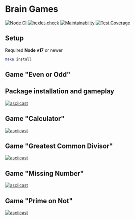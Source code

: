 
# Brain Games

[![Node CI](https://github.com/hexlet-boilerplates/nodejs-package/workflows/Node%20CI/badge.svg)](https://github.com/hexlet-boilerplates/nodejs-package/actions)
[![hexlet-check](https://github.com/utkapodsousom/frontend-project-lvl1/actions/workflows/hexlet-check.yml/badge.svg?branch=vBuild250403)](https://github.com/utkapodsousom/frontend-project-lvl1/actions/workflows/hexlet-check.yml)
[![Maintainability](https://api.codeclimate.com/v1/badges/ce8ad6313e8cd7668f69/maintainability)](https://codeclimate.com/github/utkapodsousom/frontend-project-lvl1/maintainability)
[![Test Coverage](https://api.codeclimate.com/v1/badges/ce8ad6313e8cd7668f69/test_coverage)](https://codeclimate.com/github/utkapodsousom/frontend-project-lvl1/test_coverage)

## Setup

Required **Node v17** or newer

```sh
make install
```

## Game "Even or Odd"
## Package installation and gameplay

[![asciicast](https://asciinema.org/a/VHLXY0gLeqYG27xpyZ6LKL1C7.svg)](https://asciinema.org/a/VHLXY0gLeqYG27xpyZ6LKL1C7)

## Game "Calculator"

[![asciicast](https://asciinema.org/a/pP9a0msPDofUcnzGE5PbHSnsK.svg)](https://asciinema.org/a/pP9a0msPDofUcnzGE5PbHSnsK)

## Game "Greatest Common Divisor"

[![asciicast](https://asciinema.org/a/1pfMtRanN5kY5S6ZcixvK3gUJ.svg)](https://asciinema.org/a/1pfMtRanN5kY5S6ZcixvK3gUJ)

## Game "Missing Number"

[![asciicast](https://asciinema.org/a/bJZp2aTecjVUU57tb0mKtM1Jg.svg)](https://asciinema.org/a/bJZp2aTecjVUU57tb0mKtM1Jg)

## Game "Prime on Not"

[![asciicast](https://asciinema.org/a/h4xyGh4lcHmkm0iOrZLql3GOk.svg)](https://asciinema.org/a/h4xyGh4lcHmkm0iOrZLql3GOk)